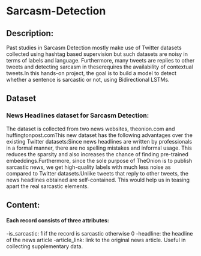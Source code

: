 # Sarcasm-Detection


<h2>Description:</h2>
Past studies in Sarcasm Detection mostly make use of Twitter datasets collected using hashtag based supervision but such datasets are noisy in terms of labels and language. Furthermore, many tweets are replies to other tweets and detecting sarcasm in theserequires the availability of contextual tweets.In this hands-on project, the goal is to build a model to detect whether a sentence is sarcastic or not, using Bidirectional LSTMs.

<h2>Dataset</h2>

<h3>News Headlines dataset for Sarcasm Detection:</h3>
The dataset is collected from two news websites, theonion.com and huffingtonpost.comThis new dataset has the following advantages over the existing Twitter datasets:Since news headlines are written by professionals in a formal manner, there are no spelling mistakes and informal usage. This reduces the sparsity and also increases the chance of finding pre-trained embeddings.Furthermore, since the sole purpose of TheOnion is to publish sarcastic news, we get high-quality labels with much less noise as compared to Twitter datasets.Unlike tweets that reply to other tweets, the news headlines obtained are self-contained. This would help us in teasing apart the real sarcastic elements.

<h2>Content:</h2>

<h4>Each record consists of three attributes:</h4>
-is_sarcastic: 1 if the record is sarcastic otherwise 0
-headline: the headline of the news article
-article_link: link to the original news article. Useful in collecting supplementary data.
